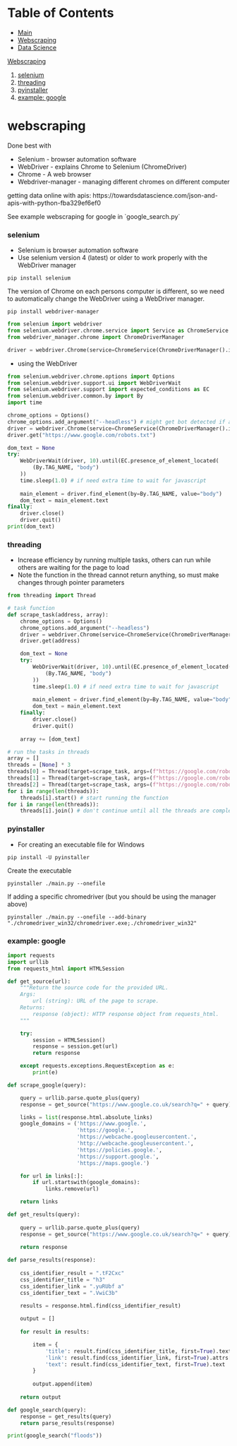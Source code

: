 # Table of Contents
- [Main](README.md)
- [Webscraping](webscraping.md)
- [Data Science](datascience.md)

[Webscraping](#webscraping)
1. [selenium](#selenium)
1. [threading](#threading)
1. [pyinstaller](#pyinstaller)
1. [example: google](#example-google)

# webscraping
Done best with
- Selenium - browser automation software
- WebDriver - explains Chrome to Selenium (ChromeDriver)
- Chrome - A web browser
- Webdriver-manager - managing different chromes on different computer
<p>
getting data online with apis: https://towardsdatascience.com/json-and-apis-with-python-fba329ef6ef0
</p>
See example webscraping for google in `google_search.py`

### selenium
- Selenium is browser automation software
- Use selenium version 4 (latest) or older to work properly with the WebDriver manager
```
pip install selenium
```

The version of Chrome on each persons computer is different, so we need to automatically change the WebDriver
using a WebDriver manager.

```
pip install webdriver-manager
```

``` python
from selenium import webdriver
from selenium.webdriver.chrome.service import Service as ChromeService
from webdriver_manager.chrome import ChromeDriverManager

driver = webdriver.Chrome(service=ChromeService(ChromeDriverManager().install()))
```

- using the WebDriver
``` python
from selenium.webdriver.chrome.options import Options
from selenium.webdriver.support.ui import WebDriverWait
from selenium.webdriver.support import expected_conditions as EC
from selenium.webdriver.common.by import By
import time

chrome_options = Options()
chrome_options.add_argument("--headless") # might get bot detected if added
driver = webdriver.Chrome(service=ChromeService(ChromeDriverManager().install()), options=chrome_options)
driver.get("https://www.google.com/robots.txt")

dom_text = None
try:
    WebDriverWait(driver, 10).until(EC.presence_of_element_located(
        (By.TAG_NAME, "body")
    ))
    time.sleep(1.0) # if need extra time to wait for javascript
    
    main_element = driver.find_element(by=By.TAG_NAME, value="body")
    dom_text = main_element.text
finally:
    driver.close()
    driver.quit()
print(dom_text)
```

### threading
- Increase efficiency by running multiple tasks, others can run while others are waiting for the page to load
- Note the function in the thread cannot return anything, so must make changes through pointer parameters

``` python
from threading import Thread

# task function
def scrape_task(address, array):
    chrome_options = Options()
    chrome_options.add_argument("--headless")
    driver = webdriver.Chrome(service=ChromeService(ChromeDriverManager().install()), options=chrome_options)
    driver.get(address)

    dom_text = None
    try:
        WebDriverWait(driver, 10).until(EC.presence_of_element_located(
            (By.TAG_NAME, "body")
        ))
        time.sleep(1.0) # if need extra time to wait for javascript
        
        main_element = driver.find_element(by=By.TAG_NAME, value="body")
        dom_text = main_element.text
    finally:
        driver.close()
        driver.quit()
    
    array += [dom_text]

# run the tasks in threads
array = []
threads = [None] * 3
threads[0] = Thread(target=scrape_task, args=(f"https://google.com/robots.txt", array))
threads[1] = Thread(target=scrape_task, args=(f"https://google.com/robots.txt", array))
threads[2] = Thread(target=scrape_task, args=(f"https://google.com/robots.txt", array))
for i in range(len(threads)):
    threads[i].start() # start running the function
for i in range(len(threads)):
    threads[i].join() # don't continue until all the threads are complete

```

### pyinstaller
- For creating an executable file for Windows

```
pip install -U pyinstaller
```

Create the executable
```
pyinstaller ./main.py --onefile
```
If adding a specific chromedriver (but you should be using the manager above)
```
pyinstaller ./main.py --onefile --add-binary "./chromedriver_win32/chromedriver.exe;./chromedriver_win32"
```

### example: google

``` python
import requests
import urllib
from requests_html import HTMLSession

def get_source(url):
    """Return the source code for the provided URL. 
    Args: 
        url (string): URL of the page to scrape.
    Returns:
        response (object): HTTP response object from requests_html. 
    """

    try:
        session = HTMLSession()
        response = session.get(url)
        return response

    except requests.exceptions.RequestException as e:
        print(e)

def scrape_google(query):

    query = urllib.parse.quote_plus(query)
    response = get_source("https://www.google.co.uk/search?q=" + query)

    links = list(response.html.absolute_links)
    google_domains = ('https://www.google.', 
                      'https://google.', 
                      'https://webcache.googleusercontent.', 
                      'http://webcache.googleusercontent.', 
                      'https://policies.google.',
                      'https://support.google.',
                      'https://maps.google.')

    for url in links[:]:
        if url.startswith(google_domains):
            links.remove(url)

    return links

def get_results(query):
    
    query = urllib.parse.quote_plus(query)
    response = get_source("https://www.google.co.uk/search?q=" + query)
    
    return response

def parse_results(response):
    
    css_identifier_result = ".tF2Cxc"
    css_identifier_title = "h3"
    css_identifier_link = ".yuRUbf a"
    css_identifier_text = ".VwiC3b"
    
    results = response.html.find(css_identifier_result)

    output = []
    
    for result in results:

        item = {
            'title': result.find(css_identifier_title, first=True).text,
            'link': result.find(css_identifier_link, first=True).attrs['href'],
            'text': result.find(css_identifier_text, first=True).text
        }
        
        output.append(item)
        
    return output

def google_search(query):
    response = get_results(query)
    return parse_results(response)

print(google_search("floods"))
```